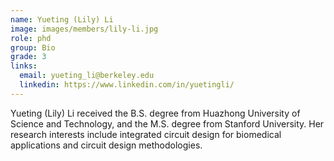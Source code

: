 ```yaml
---
name: Yueting (Lily) Li
image: images/members/lily-li.jpg
role: phd
group: Bio
grade: 3
links:
  email: yueting_li@berkeley.edu
  linkedin: https://www.linkedin.com/in/yuetingli/
---
```


Yueting (Lily) Li received the B.S. degree from Huazhong University of Science and Technology, and the M.S. degree from Stanford University. Her research interests include integrated circuit design for biomedical applications and circuit design methodologies.

